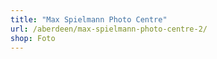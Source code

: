 ```yaml
---
title: "Max Spielmann Photo Centre"
url: /aberdeen/max-spielmann-photo-centre-2/
shop: Foto
---
```

